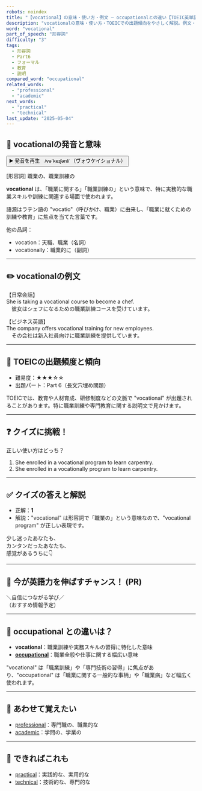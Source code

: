 ```yaml
---
robots: noindex
title: "【vocational】の意味・使い方・例文 ― occupationalとの違い【TOEIC英単語】"
description: "vocationalの意味・使い方・TOEICでの出題傾向をやさしく解説。例文・クイズ付きでoccupationalとの違いもわかりやすく学べます。"
word: "vocational"
part_of_speech: "形容詞"
difficulty: "3"
tags:
  - 形容詞
  - Part6
  - フォーマル
  - 教育
  - 説明
compared_word: "occupational"
related_words:
  - "professional"
  - "academic"
next_words:
  - "practical"
  - "technical"
last_update: "2025-05-04"
---
```


## 🔰 vocationalの発音と意味

<button class="play-audio" onclick="playTTS('vocational')">
  <span class="play-audio-main">
    ▶️ 発音を再生　/vəˈkeɪʃənl/
  </span>
  <span class="play-audio-sub">
    （ヴォウケイショナル）
  </span>
</button>

[形容詞] 職業の、職業訓練の

**vocational** は、「職業に関する」「職業訓練の」という意味で、特に実務的な職業スキルや訓練に関連する場面で使われます。

語源はラテン語の "vocatio"（呼びかけ、職業）に由来し、「職業に就くための訓練や教育」に焦点を当てた言葉です。

他の品詞：  
- vocation：天職、職業（名詞）
- vocationally：職業的に（副詞）

---

## ✏️ vocationalの例文

【日常会話】  
She is taking a vocational course to become a chef.  
　彼女はシェフになるための職業訓練コースを受けています。

【ビジネス英語】  
The company offers vocational training for new employees.  
　その会社は新入社員向けに職業訓練を提供しています。

---

## 🎯 TOEICの出題頻度と傾向

- 難易度：★★★☆☆
- 出題パート：Part 6（長文穴埋め問題）

TOEICでは、教育や人材育成、研修制度などの文脈で "vocational" が出題されることがあります。特に職業訓練や専門教育に関する説明文で見かけます。

---

## ❓ クイズに挑戦！

正しい使い方はどっち？

1. She enrolled in a vocational program to learn carpentry.  
2. She enrolled in a vocationally program to learn carpentry.

---

## ✅ クイズの答えと解説

- 正解：**1**
- 解説："vocational" は形容詞で「職業の」という意味なので、"vocational program" が正しい表現です。

少し迷ったあなたも、  
カンタンだったあなたも、  
感覚があるうちに👇️

---

## 🚀 今が英語力を伸ばすチャンス！ (PR)

<div class="info-center">
＼自信につながる学び／<br>  
（おすすめ情報予定）
</div>

---

## 🤔  occupational との違いは？

- **vocational**：職業訓練や実務スキルの習得に特化した意味
- **[occupational](/word/occupational/)**：職業全般や仕事に関する幅広い意味

"vocational" は「職業訓練」や「専門技術の習得」に焦点があり、"occupational" は「職業に関する一般的な事柄」や「職業病」など幅広く使われます。

---

## 🧩 あわせて覚えたい

- [professional](/word/professional/)：専門職の、職業的な
- [academic](/word/academic/)：学問の、学業の

---

## 📖 できればこれも

- [practical](/word/practical/)：実践的な、実用的な
- [technical](/word/technical/)：技術的な、専門的な

<!-- cvid: aid25_bid18 -->
